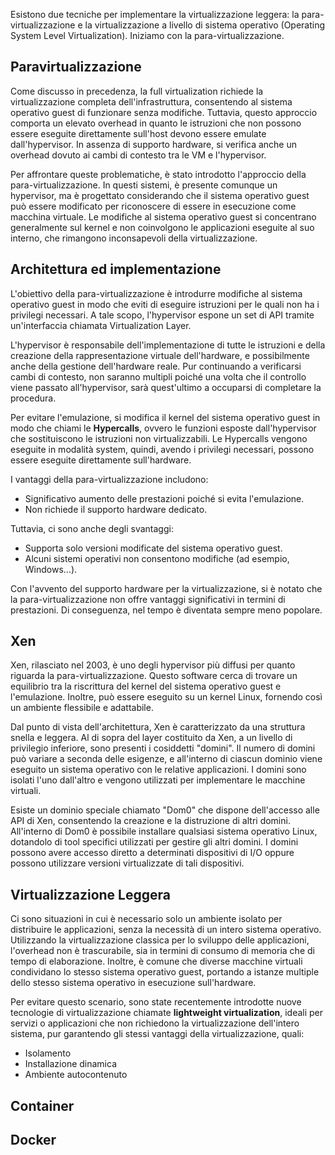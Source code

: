 
Esistono due tecniche per implementare la virtualizzazione leggera: la para-virtualizzazione e la virtualizzazione a livello di sistema operativo (Operating System Level Virtualization). Iniziamo con la para-virtualizzazione.
## Paravirtualizzazione

Come discusso in precedenza, la full virtualization richiede la virtualizzazione completa dell'infrastruttura, consentendo al sistema operativo guest di funzionare senza modifiche. 
Tuttavia, questo approccio comporta un elevato overhead in quanto le istruzioni che non possono essere eseguite direttamente sull'host devono essere emulate dall'hypervisor. In assenza di supporto hardware, si verifica anche un overhead dovuto ai cambi di contesto tra le VM e l'hypervisor.

Per affrontare queste problematiche, è stato introdotto l'approccio della para-virtualizzazione. In questi sistemi, è presente comunque un hypervisor, ma è progettato considerando che il sistema operativo guest può essere modificato per riconoscere di essere in esecuzione come macchina virtuale. 
Le modifiche al sistema operativo guest si concentrano generalmente sul kernel e non coinvolgono le applicazioni eseguite al suo interno, che rimangono inconsapevoli della virtualizzazione.
## Architettura ed implementazione

L'obiettivo della para-virtualizzazione è introdurre modifiche al sistema operativo guest in modo che eviti di eseguire istruzioni per le quali non ha i privilegi necessari. A tale scopo, l'hypervisor espone un set di API tramite un'interfaccia chiamata Virtualization Layer.

L'hypervisor è responsabile dell'implementazione di tutte le istruzioni e della creazione della rappresentazione virtuale dell'hardware, e possibilmente anche della gestione dell'hardware reale. Pur continuando a verificarsi cambi di contesto, non saranno multipli poiché una volta che il controllo viene passato all'hypervisor, sarà quest'ultimo a occuparsi di completare la procedura.

Per evitare l'emulazione, si modifica il kernel del sistema operativo guest in modo che chiami le **Hypercalls**, ovvero le funzioni esposte dall'hypervisor che sostituiscono le istruzioni non virtualizzabili. 
Le Hypercalls vengono eseguite in modalità system, quindi, avendo i privilegi necessari, possono essere eseguite direttamente sull'hardware.

I vantaggi della para-virtualizzazione includono:
- Significativo aumento delle prestazioni poiché si evita l'emulazione.
- Non richiede il supporto hardware dedicato.

Tuttavia, ci sono anche degli svantaggi:
- Supporta solo versioni modificate del sistema operativo guest.
- Alcuni sistemi operativi non consentono modifiche (ad esempio, Windows...).

Con l'avvento del supporto hardware per la virtualizzazione, si è notato che la para-virtualizzazione non offre vantaggi significativi in termini di prestazioni. Di conseguenza, nel tempo è diventata sempre meno popolare.

## Xen

Xen, rilasciato nel 2003, è uno degli hypervisor più diffusi per quanto riguarda la para-virtualizzazione. Questo software cerca di trovare un equilibrio tra la riscrittura del kernel del sistema operativo guest e l'emulazione. Inoltre, può essere eseguito su un kernel Linux, fornendo così un ambiente flessibile e adattabile.

Dal punto di vista dell'architettura, Xen è caratterizzato da una struttura snella e leggera. Al di sopra del layer costituito da Xen, a un livello di privilegio inferiore, sono presenti i cosiddetti "domini". 
Il numero di domini può variare a seconda delle esigenze, e all'interno di ciascun dominio viene eseguito un sistema operativo con le relative applicazioni. I domini sono isolati l'uno dall'altro e vengono utilizzati per implementare le macchine virtuali.

Esiste un dominio speciale chiamato "Dom0" che dispone dell'accesso alle API di Xen, consentendo la creazione e la distruzione di altri domini. All'interno di Dom0 è possibile installare qualsiasi sistema operativo Linux, dotandolo di tool specifici utilizzati per gestire gli altri domini. 
I domini possono avere accesso diretto a determinati dispositivi di I/O oppure possono utilizzare versioni virtualizzate di tali dispositivi.

## Virtualizzazione Leggera

Ci sono situazioni in cui è necessario solo un ambiente isolato per distribuire le applicazioni, senza la necessità di un intero sistema operativo. 
Utilizzando la virtualizzazione classica per lo sviluppo delle applicazioni, l'overhead non è trascurabile, sia in termini di consumo di memoria che di tempo di elaborazione. Inoltre, è comune che diverse macchine virtuali condividano lo stesso sistema operativo guest, portando a istanze multiple dello stesso sistema operativo in esecuzione sull'hardware.

Per evitare questo scenario, sono state recentemente introdotte nuove tecnologie di virtualizzazione chiamate **lightweight virtualization**, ideali per servizi o applicazioni che non richiedono la virtualizzazione dell'intero sistema, pur garantendo gli stessi vantaggi della virtualizzazione, quali:
- Isolamento
- Installazione dinamica
- Ambiente autocontenuto


## Container

## Docker


